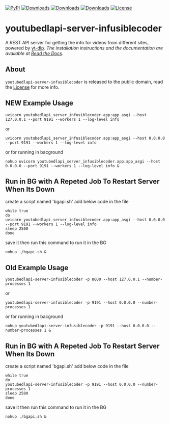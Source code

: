 [![PyPI](https://img.shields.io/pypi/v/youtubedlapi-server-infusiblecoder)](https://pypi.org/project/youtubedlapi-server-infusiblecoder/)
[![Downloads](https://static.pepy.tech/badge/youtubedlapi-server-infusiblecoder)](https://pepy.tech/project/youtubedlapi-server-infusiblecoder)
[![Downloads](https://static.pepy.tech/badge/youtubedlapi-server-infusiblecoder/month)](https://pepy.tech/project/youtubedlapi-server-infusiblecoder)
[![Downloads](https://static.pepy.tech/badge/youtubedlapi-server-infusiblecoder/week)](https://pepy.tech/project/youtubedlapi-server-infusiblecoder)
[![License](https://img.shields.io/badge/License-MIT-blue.svg)](https://img.shields.io/badge/License-MIT-blue.svg)



youtubedlapi-server-infusiblecoder
=====================

A REST API server for getting the info for videos from different sites, powered by [yt-dlp](https://github.com/yt-dlp/yt-dlp)_.
The installation instructions and the documentation are available at [Read the Docs](https://youtubedlapi-server-infusiblecoder.readthedocs.io/)_.

About
-----

``youtubedlapi-server-infusiblecoder`` is released to the public domain, read the [License](https://raw.githubusercontent.com/syedusama5556/youtubedlapi-server-infusiblecoder/master/LICENSE.md) for more info.


NEW Example Usage
-----
``uvicorn youtubedlapi_server_infusiblecoder.app:app_asgi --host 127.0.0.1 --port 9191 --workers 1 --log-level info``

or

``uvicorn youtubedlapi_server_infusiblecoder.app:app_asgi --host 0.0.0.0 --port 9191 --workers 1 --log-level info``

or for running in bacground 

``nohup uvicorn youtubedlapi_server_infusiblecoder.app:app_asgi --host 0.0.0.0 --port 9191 --workers 1 --log-level info &``

Run in BG with A Repeted Job To Restart Server When Its Down
------------------------------------------------------------

create a script named 'bgapi.sh' add below code in the file 

```#!/bin/bash
while true
do
uvicorn youtubedlapi_server_infusiblecoder.app:app_asgi --host 0.0.0.0 --port 9191 --workers 1 --log-level info
sleep 2500
done
```
save it then run this command to run it in the BG

``nohup ./bgapi.sh &``



Old Example Usage
-----

``youtubedlapi-server-infusiblecoder -p 8000 --host 127.0.0.1 --number-processes 1``

or

``youtubedlapi-server-infusiblecoder -p 9191 --host 0.0.0.0 --number-processes 1``

or for running in bacground 

``nohup youtubedlapi-server-infusiblecoder -p 9191 --host 0.0.0.0 --number-processes 1 &``

Run in BG with A Repeted Job To Restart Server When Its Down
------------------------------------------------------------

create a script named 'bgapi.sh' add below code in the file 

```#!/bin/bash
while true
do
youtubedlapi-server-infusiblecoder -p 9191 --host 0.0.0.0 --number-processes 1
sleep 2500
done
```
save it then run this command to run it in the BG

``nohup ./bgapi.sh &``
